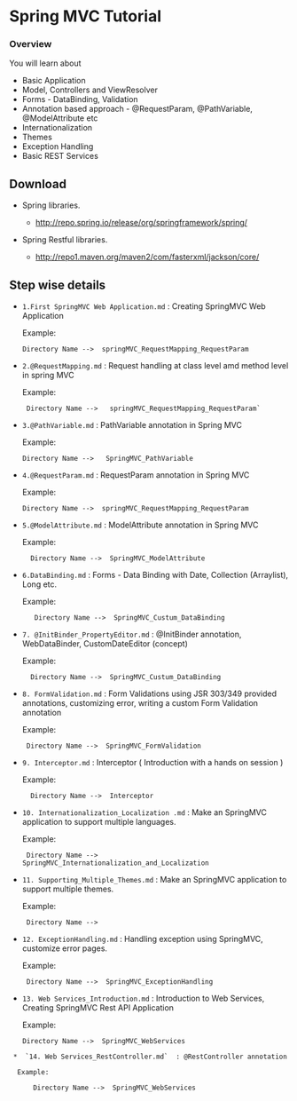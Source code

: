 # Spring MVC Tutorial

###  Overview

You will learn about

- Basic Application
- Model, Controllers and ViewResolver 
- Forms - DataBinding, Validation
- Annotation based approach - @RequestParam, @PathVariable, @ModelAttribute etc
- Internationalization
- Themes
- Exception Handling
- Basic REST Services


## Download

* Spring libraries. 
  - http://repo.spring.io/release/org/springframework/spring/
  
* Spring Restful libraries.
  - http://repo1.maven.org/maven2/com/fasterxml/jackson/core/

## Step wise details

*  `1.First SpringMVC Web Application.md`  : Creating SpringMVC Web Application

   Example:
   
       Directory Name -->  springMVC_RequestMapping_RequestParam

*  `2.@RequestMapping.md`  : Request handling at class level amd method level in spring MVC
      
      Example:
     
        Directory Name -->   springMVC_RequestMapping_RequestParam`

*  `3.@PathVariable.md`  : PathVariable annotation in Spring MVC
     
     Example:
     
       Directory Name -->   SpringMVC_PathVariable

*  `4.@RequestParam.md`  : RequestParam annotation in Spring MVC

     Example:
     
       Directory Name -->  springMVC_RequestMapping_RequestParam
     
*  `5.@ModelAttribute.md`  : ModelAttribute annotation in Spring MVC

      Example:
      
         Directory Name -->  SpringMVC_ModelAttribute

*  `6.DataBinding.md`  : Forms - Data Binding with Date, Collection (Arraylist), Long etc.

      Example:
      
          Directory Name -->  SpringMVC_Custum_DataBinding
          
 *  `7. @InitBinder_PropertyEditor.md`  : @InitBinder annotation, WebDataBinder, CustomDateEditor (concept)

      Example:
      
          Directory Name -->  SpringMVC_Custum_DataBinding
          
  *  `8. FormValidation.md`  : Form Validations using JSR 303/349 provided annotations, customizing error, writing a custom Form Validation annotation

      Example:
      
          Directory Name -->  SpringMVC_FormValidation
       
 *  `9. Interceptor.md`  : Interceptor ( Introduction with a hands on session )

      Example:
      
          Directory Name -->  Interceptor
          
  *  `10. Internationalization_Localization .md`  : Make an SpringMVC application to support multiple languages.

      Example:
      
          Directory Name -->  SpringMVC_Internationalization_and_Localization
          
  *  `11. Supporting_Multiple_Themes.md`  : Make an SpringMVC application to support multiple themes.

      Example:
      
          Directory Name -->  
          
  *  `12. ExceptionHandling.md`  : Handling exception using SpringMVC, customize error pages.

      Example:
      
          Directory Name -->  SpringMVC_ExceptionHandling
          
          
   *  `13. Web Services_Introduction.md`  : Introduction to Web Services, Creating SpringMVC Rest API Application

      Example:
      
          Directory Name -->  SpringMVC_WebServices
          
          
     *  `14. Web Services_RestController.md`  : @RestController annotation 

      Example:
      
          Directory Name -->  SpringMVC_WebServices
   
